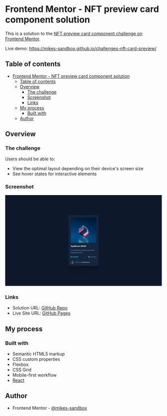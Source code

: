 # Frontend Mentor - NFT preview card component solution

This is a solution to the [NFT preview card component challenge on Frontend Mentor](https://www.frontendmentor.io/challenges/nft-preview-card-component-SbdUL_w0U).

Live demo: https://mikes-sandbox.github.io/challenges-nft-card-preview/

## Table of contents

- [Frontend Mentor - NFT preview card component solution](#frontend-mentor---nft-preview-card-component-solution)
  - [Table of contents](#table-of-contents)
  - [Overview](#overview)
    - [The challenge](#the-challenge)
    - [Screenshot](#screenshot)
    - [Links](#links)
  - [My process](#my-process)
    - [Built with](#built-with)
  - [Author](#author)


## Overview

### The challenge

Users should be able to:

- View the optimal layout depending on their device's screen size
- See hover states for interactive elements

### Screenshot

![](./screenshot.png)

### Links

- Solution URL: [GitHub Repo](https://github.com/mikes-sandbox/challenges-nft-card-preview)
- Live Site URL: [GitHub Pages](https://mikes-sandbox.github.io/challenges-nft-card-preview/)

## My process

### Built with

- Semantic HTML5 markup
- CSS custom properties
- Flexbox
- CSS Grid
- Mobile-first workflow
- [React](https://reactjs.org/)

## Author

- Frontend Mentor - [@mikes-sandbox](https://www.frontendmentor.io/profile/mikes-sandbox)

